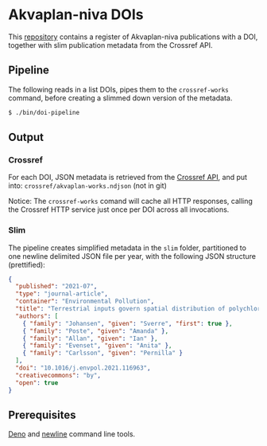 # Akvaplan-niva DOIs

This [repository](https://github.com/akvaplan-niva/dois) contains a register of Akvaplan-niva publications with a DOI,
together with slim publication metadata from the Crossref API.

## Pipeline

The following reads in a list DOIs, pipes them to the `crossref-works` command, before creating a slimmed down version of the metadata.

```sh
$ ./bin/doi-pipeline
```

## Output

### Crossref

For each DOI, JSON metadata is retrieved from the [Crossref API](https://api.crossref.org/), and put into: `crossref/akvaplan-works.ndjson` (not in git)

Notice: The `crossref-works` comand will cache all HTTP responses, calling the Crossref HTTP service just once per DOI across all invocations.

### Slim

The pipeline creates simplified metadata in the `slim` folder, partitioned to one newline delimited JSON file per year, with the following JSON structure (prettified):

```json
{
  "published": "2021-07",
  "type": "journal-article",
  "container": "Environmental Pollution",
  "title": "Terrestrial inputs govern spatial distribution of polychlorinated biphenyls (PCBs) and hexachlorobenzene (HCB) in an Arctic fjord system (Isfjorden, Svalbard)",
  "authors": [
    { "family": "Johansen", "given": "Sverre", "first": true },
    { "family": "Poste", "given": "Amanda" },
    { "family": "Allan", "given": "Ian" },
    { "family": "Evenset", "given": "Anita" },
    { "family": "Carlsson", "given": "Pernilla" }
  ],
  "doi": "10.1016/j.envpol.2021.116963",
  "creativecommons": "by",
  "open": true
}
```

## Prerequisites

[Deno](https://deno.land) and [newline](https://deno.land/x/newline@v0.1.0) command line tools.
